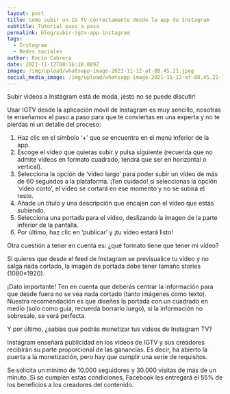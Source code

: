 ```yaml
---
layout: post
title: Cómo subir un IG TV correctamente desde la app de Instagram
subtitle: Tutorial paso a paso
permalink: blog/subir-igtv-app-instagram
tags:
  - Instagram
  - Redes sociales
author: Rocío Cabrera
date: 2021-11-12T08:16:18.089Z
image: /img/upload/whatsapp-image-2021-11-12-at-08.45.21.jpeg
social_media_image: /img/upload/whatsapp-image-2021-11-12-at-08.45.21-1-.jpeg
---
```

Subir vídeos a Instagram está de moda, ¡esto no se puede discutir!

Usar IGTV desde la aplicación móvil de Instagram es muy sencillo, nosotras te enseñamos el paso a paso para que te conviertas en una experta y no te pierdas ni un detalle del proceso:



1. Haz clic en el símbolo ‘+’ que se encuentra en el menú inferior de la app.
2. Escoge el video que quieras subir y pulsa siguiente (recuerda que no admite vídeos en formato cuadrado, tendrá que ser en horizontal o vertical). 
3. Selecciona la opción de ‘vídeo largo’ para poder subir un vídeo de más de 60 segundos a la plataforma. ¡Ten cuidado! si seleccionas la opción ‘vídeo corto’, el video se cortará en ese momento y no se subirá el resto. 
4. Añade un título y una descripción que encajen con el vídeo que estás subiendo. 
5. Selecciona una portada para el video, deslizando la imagen de la parte inferior de la pantalla.
6. Por último, haz clic en ‘publicar’ y ¡tu vídeo estará listo!



Otra cuestión a tener en cuenta es: ¿qué formato tiene que tener mi vídeo? 

Si quieres que desde el feed de Instagram se previsualice tu vídeo y no salga nada cortado, la imagen de portada debe tener tamaño stories (1080×1920).

¡Dato importante! Ten en cuenta que deberás centrar la información para que desde fuera no se vea nada cortado (tanto imágenes como texto). Nuestra recomendación es que diseñes la portada con un cuadrado en medio (solo como guía, recuerda borrarlo luego), si la información no sobresale, se verá perfecta.

Y por último, ¿sabías que podrás monetizar tus videos de Instagram TV? 

Instagram enseñará publicidad en los vídeos de IGTV y sus creadores recibirán su parte proporcional de las ganancias. Es decir, ha abierto la puerta a la monetización, pero hay que cumplir una serie de requisitos. 

Se solicita un mínimo de 10.000 seguidores y 30.000 visitas de más de un minuto. Si se cumplen estas condiciones, Facebook les entregará el 55% de los beneficios a los creadores del contenido.